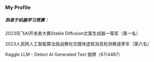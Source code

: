 ### My Profile


##### 热衷于机器学习竞赛：
2023讯飞AI开发者大赛Stable Diffusion文案生成器一等奖（第一名）

2023人民网人工智能算法挑战赛社交媒体虚假消息检测赛道季军（第六名）

Kaggle LLM - Detect AI Generated Text 银牌（67/4487）
